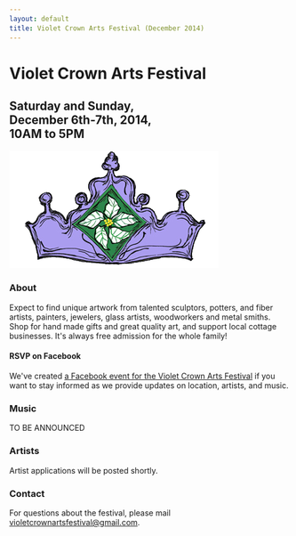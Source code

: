 ```yaml
---
layout: default
title: Violet Crown Arts Festival (December 2014)
---
```


<div class="container">
	<div class="row">
		<div class="col-md-8">
			<h1>Violet Crown Arts Festival</h1>
			<h2>
				Saturday and Sunday,<br>
				December 6th-7th, 2014,<br>
				10AM to 5PM
			</h2>
		</div>
		<div class="col-md-4"><img src="img/vcarts_crown.png" class="img-responsive"></div>
	</div>
</div>

### About

Expect to find unique artwork from talented sculptors, potters, and fiber
artists, painters, jewelers, glass artists, woodworkers and metal smiths. Shop
for hand made gifts and great quality art, and support local cottage
businesses.  It's always free admission for the whole family!

#### RSVP on Facebook

We've created <a href="https://www.facebook.com/events/526746534125947/">a
Facebook event for the Violet Crown Arts Festival</a> if you want to stay
informed as we provide updates on location, artists, and music.

### Music

TO BE ANNOUNCED

### Artists

Artist applications will be posted shortly.

### Contact

For questions about the festival, please mail violetcrownartsfestival@gmail.com.